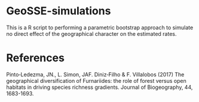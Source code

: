 # GeoSSE-simulations
This is a R script to performing a parametric bootstrap approach to simulate no direct effect of the geographical character on the estimated rates. 

# References
Pinto‐Ledezma, JN.,  L. Simon, JAF. Diniz‐Filho & F. Villalobos (2017) The geographical diversification of Furnariides: the role of forest versus open habitats in driving species richness gradients. Journal of Biogeography, 44, 1683-1693.
